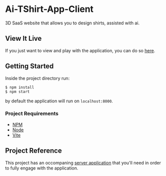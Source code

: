 # Ai-TShirt-App-Client
3D SaaS website that allows you to design shirts, assisted with ai.

## View It Live
If you just want to view and play with the application, you can do so [here](link).

## Getting Started
Inside the project directory run:
```
$ npm install
$ npm start
```
by default the application will run on `localhost:8000`.

### Project Requirements
* [NPM](https://www.npmjs.com/)
* [Node](https://nodejs.org/en/)
* [Vite](https://vitejs.dev/)


## Project Reference
This project has an occompaning [server application](https://github.com/Azrihell/Ai-TShirt-App-Server) that you'll need in order to fully engage with the application. 

